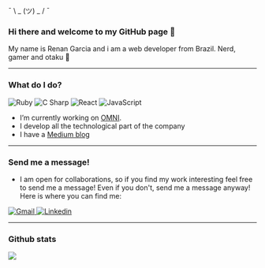 <!--- Icons simpleicons.org -->

 ¯ \ _ (ツ) _ / ¯

### Hi there and welcome to my GitHub page 👋

My name is Renan Garcia and i am a web developer from Brazil. Nerd, gamer and otaku 🤞

---

### What do I do?

<p>
  <img alt="Ruby" src="https://img.shields.io/badge/Ruby-CC342D?logo=ruby&logoColor=white&style=for-the-badge" />
  <img alt="C Sharp" src="https://img.shields.io/badge/C%23-239120?logo=c-sharp&logoColor=white&style=for-the-badge" />
  <img alt="React" src="https://img.shields.io/badge/React-61DAFB?logo=react&logoColor=white&style=for-the-badge" />
  <img alt="JavaScript" src="https://img.shields.io/badge/JavaScript-F7DF1E?logo=javascript&logoColor=white&style=for-the-badge" />
</p>

- I’m currently working on <a href="https://omnilab.ai/">OMNI</a>. 
- I develop all the technological part of the company
- I have a <a href="https://medium.com/@renan.garcia">Medium blog</a>

---

### Send me a message!

- I am open for collaborations, so if you find my work interesting feel free to send me a message! Even if you don't, send me a message anyway! Here is where you can find me:

<p>
  <a href="mailto:email@renangarcia.me?Subject=From%20github">
    <img alt="Gmail" src="https://img.shields.io/badge/gmail-EA4335?logo=gmail&logoColor=white&style=for-the-badge" />
  </a>
  <a href="https://www.linkedin.com/in/renanalmeidagarcia/"><img alt="Linkedin" src="https://img.shields.io/badge/linkedin-0077B5?logo=linkedin&logoColor=white&style=for-the-badge" /></a>
</p>

---

### Github stats

<img align="center" src="https://github-readme-stats.vercel.app/api?username=renan-garcia&count_private=true&theme=radical&custom_title=Renan+Garcia's+GitHub+Stats&show_icons=true" />
